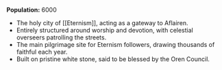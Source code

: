 **Population:** 6000

- The holy city of [[Eternism]], acting as a gateway to Aflairen.
- Entirely structured around worship and devotion, with celestial overseers patrolling the streets.
- The main pilgrimage site for Eternism followers, drawing thousands of faithful each year.
- Built on pristine white stone, said to be blessed by the Oren Council.